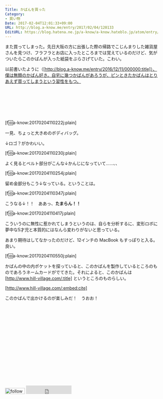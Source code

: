 ```yaml
---
Title: かばんを買った
Category:
- 買い物
Date: 2017-02-04T12:01:33+09:00
URL: http://blog.a-know.me/entry/2017/02/04/120133
EditURL: https://blog.hatena.ne.jp/a-know/a-know.hateblo.jp/atom/entry/10328749687213280929
---
```


また買ってしまった。先日大阪の方に出張した際の帰路でこじんまりした雑貨屋さんを見つけ、フラフラとお店に入ったところまでは覚えているのだけど、気がついたらこのかばんが入った紙袋をぶらさげていた。こわい。


以前書いたように（[http://blog.a-know.me/entry/2016/12/11/000000:title]）、僕は無類のかばん好き。自宅に幾つかばんがあろうが、ピンときたかばんはとりあえず買ってしまうという習性をもつ。



<!-- more -->



<script async src="//pagead2.googlesyndication.com/pagead/js/adsbygoogle.js"></script>
<!-- article-top -->
<ins class="adsbygoogle"
     style="display:inline-block;width:728px;height:90px"
     data-ad-client="ca-pub-3463034538369189"
     data-ad-slot="8367620130"></ins>
<script>
(adsbygoogle = window.adsbygoogle || []).push({});
</script>




[f:id:a-know:20170204110222j:plain]


一見、ちょっと大きめのボディバッグ。


↓ロゴ？がかわいい。


[f:id:a-know:20170204110230j:plain]


よく見るとベルト部分がこんな↓かんじになっていて......、、


[f:id:a-know:20170204110254j:plain]


留め金部分もこう↓なっている。ということは。

[f:id:a-know:20170204110347j:plain]


こうなる↓！！　ああっ、<b>たまらん！！</b>


[f:id:a-know:20170204110417j:plain]


こういうのに無性に惹かれてしまうというのは、自らを分析するに、変形ロボに夢中な5才児と本質的にはなんら変わりがないと思っている。


あまり期待はしてなかったのだけど、12インチの MacBook もすっぽりと入る。良い。


[f:id:a-know:20170204110550j:plain]


かばんの中の内ポケットを探っていると、このかばんを製作しているところのものであろうネームカードがでてきた。それによると、このかばんは [http://www.hill-village.com/:title] というところのものらしい。



[http://www.hill-village.com/:embed:cite]


このかばんで出かけるのが楽しみだ！　うおお！


<script async src="//pagead2.googlesyndication.com/pagead/js/adsbygoogle.js"></script>
<!-- article-bottom2 -->
<ins class="adsbygoogle"
     style="display:inline-block;width:300px;height:250px"
     data-ad-client="ca-pub-3463034538369189"
     data-ad-slot="5274552934"></ins>
<script>
(adsbygoogle = window.adsbygoogle || []).push({});
</script>


<div>
<a href='http://cloud.feedly.com/#subscription%2Ffeed%2Fhttp%3A%2F%2Fblog.a-know.me%2Ffeed'  target='blank'><img id='feedlyFollow' src='http://s3.feedly.com/img/follows/feedly-follow-rectangle-volume-small_2x.png' alt='follow us in feedly' width='65' height='20'></a>

<iframe src="http://blog.hatena.ne.jp/a-know/a-know.hateblo.jp/subscribe/iframe" allowtransparency="true" frameborder="0" scrolling="no" width="150" height="28"></iframe>
</div>
